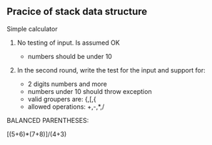 ## Pracice of stack data structure
Simple calculator

1. No testing of input. Is assumed OK
    - numbers should be under 10

2. In the second round, write the test for the input and support for:
    - 2 digits numbers and more
    - numbers under 10 should throw exception
    - valid groupers are: {,[,{
    - allowed operations: +,-,*,/


BALANCED PARENTHESES:

[(5+6)*(7+8)]/(4+3)